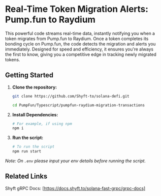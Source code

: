 # Real-Time Token Migration Alerts: Pump.fun to Raydium

This powerful code streams real-time data, instantly notifying you when a token migrates from Pump.fun to Raydium. Once a token completes its bonding cycle on Pump.fun, the code detects the migration and alerts you immediately. Designed for speed and efficiency, it ensures you're always the first to know, giving you a competitive edge in tracking newly migrated tokens.

## Getting Started

1. **Clone the repository:**
   ```bash
   git clone https://github.com/Shyft-to/solana-defi.git
   
   cd PumpFun/Typescript/pumpfun-raydium-migration-transactions
   ```

2. **Install Dependencies:**

    ```bash
    # For example, if using npm
    npm i
    ```

3. **Run the script:**

    ```bash
    # To run the script
    npm run start
    ```
*Note: On `.env` please input your env details before running the script.*

## Related Links

Shyft gRPC Docs: [https://docs.shyft.to/solana-fast-grpc/grpc-docs]